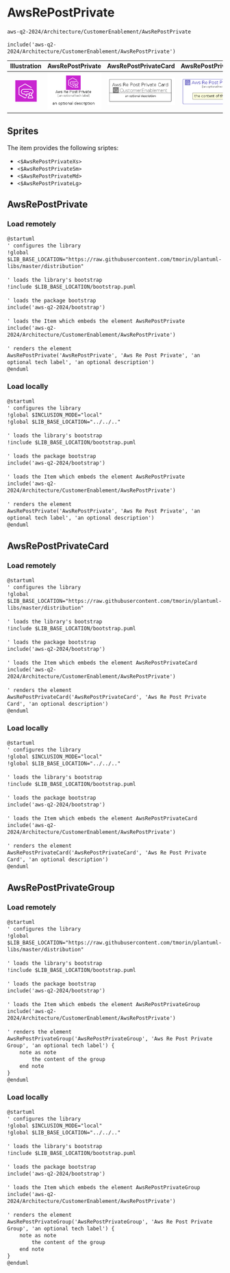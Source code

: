 # AwsRePostPrivate


```text
aws-q2-2024/Architecture/CustomerEnablement/AwsRePostPrivate
```

```text
include('aws-q2-2024/Architecture/CustomerEnablement/AwsRePostPrivate')
```



| Illustration | AwsRePostPrivate | AwsRePostPrivateCard | AwsRePostPrivateGroup |
| :---: | :---: | :---: | :---: |
| ![illustration for Illustration](../../../aws-q2-2024/Architecture/CustomerEnablement/AwsRePostPrivate.png) | ![illustration for AwsRePostPrivate](../../../aws-q2-2024/Architecture/CustomerEnablement/AwsRePostPrivate.Local.png) | ![illustration for AwsRePostPrivateCard](../../../aws-q2-2024/Architecture/CustomerEnablement/AwsRePostPrivateCard.Local.png) | ![illustration for AwsRePostPrivateGroup](../../../aws-q2-2024/Architecture/CustomerEnablement/AwsRePostPrivateGroup.Local.png) |



## Sprites
The item provides the following sriptes:

- `<$AwsRePostPrivateXs>`
- `<$AwsRePostPrivateSm>`
- `<$AwsRePostPrivateMd>`
- `<$AwsRePostPrivateLg>`





## AwsRePostPrivate

### Load remotely
```plantuml
@startuml
' configures the library
!global $LIB_BASE_LOCATION="https://raw.githubusercontent.com/tmorin/plantuml-libs/master/distribution"

' loads the library's bootstrap
!include $LIB_BASE_LOCATION/bootstrap.puml

' loads the package bootstrap
include('aws-q2-2024/bootstrap')

' loads the Item which embeds the element AwsRePostPrivate
include('aws-q2-2024/Architecture/CustomerEnablement/AwsRePostPrivate')

' renders the element
AwsRePostPrivate('AwsRePostPrivate', 'Aws Re Post Private', 'an optional tech label', 'an optional description')
@enduml
```

### Load locally
```plantuml
@startuml
' configures the library
!global $INCLUSION_MODE="local"
!global $LIB_BASE_LOCATION="../../.."

' loads the library's bootstrap
!include $LIB_BASE_LOCATION/bootstrap.puml

' loads the package bootstrap
include('aws-q2-2024/bootstrap')

' loads the Item which embeds the element AwsRePostPrivate
include('aws-q2-2024/Architecture/CustomerEnablement/AwsRePostPrivate')

' renders the element
AwsRePostPrivate('AwsRePostPrivate', 'Aws Re Post Private', 'an optional tech label', 'an optional description')
@enduml
```

## AwsRePostPrivateCard

### Load remotely
```plantuml
@startuml
' configures the library
!global $LIB_BASE_LOCATION="https://raw.githubusercontent.com/tmorin/plantuml-libs/master/distribution"

' loads the library's bootstrap
!include $LIB_BASE_LOCATION/bootstrap.puml

' loads the package bootstrap
include('aws-q2-2024/bootstrap')

' loads the Item which embeds the element AwsRePostPrivateCard
include('aws-q2-2024/Architecture/CustomerEnablement/AwsRePostPrivate')

' renders the element
AwsRePostPrivateCard('AwsRePostPrivateCard', 'Aws Re Post Private Card', 'an optional description')
@enduml
```

### Load locally
```plantuml
@startuml
' configures the library
!global $INCLUSION_MODE="local"
!global $LIB_BASE_LOCATION="../../.."

' loads the library's bootstrap
!include $LIB_BASE_LOCATION/bootstrap.puml

' loads the package bootstrap
include('aws-q2-2024/bootstrap')

' loads the Item which embeds the element AwsRePostPrivateCard
include('aws-q2-2024/Architecture/CustomerEnablement/AwsRePostPrivate')

' renders the element
AwsRePostPrivateCard('AwsRePostPrivateCard', 'Aws Re Post Private Card', 'an optional description')
@enduml
```

## AwsRePostPrivateGroup

### Load remotely
```plantuml
@startuml
' configures the library
!global $LIB_BASE_LOCATION="https://raw.githubusercontent.com/tmorin/plantuml-libs/master/distribution"

' loads the library's bootstrap
!include $LIB_BASE_LOCATION/bootstrap.puml

' loads the package bootstrap
include('aws-q2-2024/bootstrap')

' loads the Item which embeds the element AwsRePostPrivateGroup
include('aws-q2-2024/Architecture/CustomerEnablement/AwsRePostPrivate')

' renders the element
AwsRePostPrivateGroup('AwsRePostPrivateGroup', 'Aws Re Post Private Group', 'an optional tech label') {
    note as note
        the content of the group
    end note
}
@enduml
```

### Load locally
```plantuml
@startuml
' configures the library
!global $INCLUSION_MODE="local"
!global $LIB_BASE_LOCATION="../../.."

' loads the library's bootstrap
!include $LIB_BASE_LOCATION/bootstrap.puml

' loads the package bootstrap
include('aws-q2-2024/bootstrap')

' loads the Item which embeds the element AwsRePostPrivateGroup
include('aws-q2-2024/Architecture/CustomerEnablement/AwsRePostPrivate')

' renders the element
AwsRePostPrivateGroup('AwsRePostPrivateGroup', 'Aws Re Post Private Group', 'an optional tech label') {
    note as note
        the content of the group
    end note
}
@enduml
```

